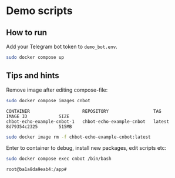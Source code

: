 # Demo scripts

## How to run

Add your Telegram bot token to `demo_bot.env`.

```sh
sudo docker compose up
```

## Tips and hints

Remove image after editing compose-file:

```sh
sudo docker compose images cnbot
```

```
CONTAINER                    REPOSITORY                 TAG                 IMAGE ID            SIZE
chbot-echo-example-cnbot-1   chbot-echo-example-cnbot   latest              8d79354c2325        515MB
```

```sh
sudo docker image rm -f chbot-echo-example-cnbot:latest
```

Enter to container to debug, install new packages, edit scripts etc:

```sh
sudo docker compose exec cnbot /bin/bash
```

```
root@ba1a8da9eab4:/app#
```

